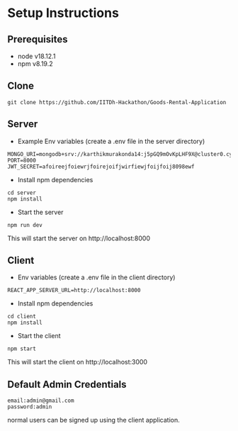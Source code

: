 # Setup Instructions

## Prerequisites
- node v18.12.1
- npm v8.19.2

## Clone
```
git clone https://github.com/IITDh-Hackathon/Goods-Rental-Application
```

## Server
- Example Env variables (create a .env file in the server directory)
```
MONGO_URI=mongodb+srv://karthikmurakonda14:j5pGQ9mOvKpLHF9X@cluster0.cyr9pcq.mongodb.net/
PORT=8000
JWT_SECRET=afoireejfoiewrjfoirejoifjwirfiewjfoijfoij8098ewf
```
- Install npm dependencies
```
cd server
npm install
```
- Start the server
```
npm run dev
```
This will start the server on http://localhost:8000

## Client
- Env variables (create a .env file in the client directory)
```
REACT_APP_SERVER_URL=http://localhost:8000
```
- Install npm dependencies
```
cd client
npm install
```

- Start the client
```
npm start
```
This will start the client on http://localhost:3000

## Default Admin Credentials
```
email:admin@gmail.com
password:admin
```
normal users can be signed up using the client application.